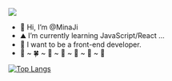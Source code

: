 <img src=
"https://user-images.githubusercontent.com/106360156/196201024-bf857150-942f-41fc-9b9b-01537f58055f.gif" />
- 🍉 Hi, I’m @MinaJi
- ⛰ I’m currently learning JavaScript/React ...
- 🌈 I want to be a front-end developer.
- 🐢 ~ 🍀 ~ 🍏 ~ 🥑 ~ 👒 ~ 🍈 ~ 💚 

[![Top Langs](https://github-readme-stats.vercel.app/api/top-langs/?username=MinaJi&layout=compact)](https://github.com/anuraghazra/github-readme-stats)

<!---
MinaJi/MinaJi is a ✨ special ✨ repository because its `README.md` (this file) appears on your GitHub profile.
You can click the Preview link to take a look at your changes.
--->
